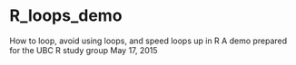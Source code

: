 # R_loops_demo
How to loop, avoid using loops, and speed loops up in R
A demo prepared for the UBC R study group May 17, 2015 
